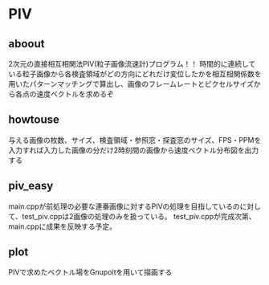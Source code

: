 # PIV
## aboout
2次元の直接相互相関法PIV(粒子画像流速計)プログラム！！
時間的に連続している粒子画像から各検査領域がどの方向にどれだけ変位したかを相互相関係数を用いたパターンマッチングで算出し、画像のフレームレートとピクセルサイズから各点の速度ベクトルを求めるぞ
## howtouse
与える画像の枚数、サイズ、検査領域・参照窓・探査窓のサイズ、FPS・PPMを入力すれば入力した画像の分だけ2時刻間の画像から速度ベクトル分布図を出力する
## piv_easy
main.cppが前処理の必要な連番画像に対するPIVの処理を目指しているのに対して、test_piv.cppは2画像の処理のみを扱っている。
test_piv.cppが完成次第、main.cppに成果を反映する予定。
## plot
PIVで求めたベクトル場をGnupoltを用いて描画する
